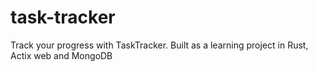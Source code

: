 # task-tracker
Track your progress with TaskTracker. Built as a learning project in Rust, Actix web and MongoDB
